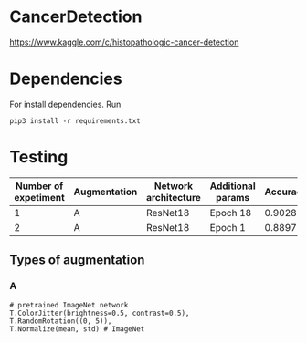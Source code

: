 # CancerDetection
https://www.kaggle.com/c/histopathologic-cancer-detection

# Dependencies 

For install dependencies. Run

```
pip3 install -r requirements.txt
```

# Testing

| Number of expetiment| Augmentation | Network architecture | Additional params | Accuracy
| ---- | ---- | ---- |---- | ---|
| 1 | A | ResNet18 | Epoch 18| 0.9028 |
| 2 | A | ResNet18 | Epoch 1 | 0.8897 |

## Types of augmentation

### A

```
# pretrained ImageNet network
T.ColorJitter(brightness=0.5, contrast=0.5),
T.RandomRotation((0, 5)),
T.Normalize(mean, std) # ImageNet
```
